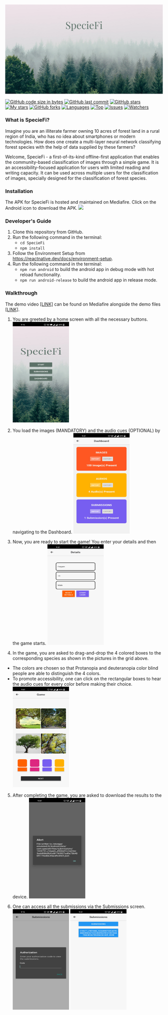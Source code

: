 ![](./speciefi.png)

[![GitHub code size in bytes](https://img.shields.io/github/languages/code-size/Forest-Economy-Alliance/SpecieFi?logo=github&style=for-the-badge)](https://github.com/Forest-Economy-Alliance/)
[![GitHub last commit](https://img.shields.io/github/last-commit/Forest-Economy-Alliance/SpecieFi?style=for-the-badge&logo=git)](https://github.com/Forest-Economy-Alliance/)
[![GitHub stars](https://img.shields.io/github/stars/Forest-Economy-Alliance/SpecieFi?style=for-the-badge)](https://github.com/Forest-Economy-Alliance/SpecieFi/stargazers)
[![My stars](https://img.shields.io/github/stars/Apurva-tech?affiliations=OWNER%2CCOLLABORATOR&style=for-the-badge&label=My%20stars)](https://github.com/Forest-Economy-Alliance/SpecieFi/stargazers)
[![GitHub forks](https://img.shields.io/github/forks/Forest-Economy-Alliance/SpecieFi?style=for-the-badge&logo=git)](https://github.com/Forest-Economy-Alliance/SpecieFi/network)
[![Languages](https://img.shields.io/github/languages/count/Forest-Economy-Alliance/SpecieFi?style=for-the-badge)](https://github.com/Forest-Economy-Alliance/SpecieFi)
[![Top](https://img.shields.io/github/languages/top/Forest-Economy-Alliance/SpecieFi?style=for-the-badge&label=Top%20Languages)](https://github.com/Forest-Economy-Alliance/SpecieFi)
[![Issues](https://img.shields.io/github/issues/Forest-Economy-Alliance/SpecieFi?style=for-the-badge&label=Issues)](https://github.com/Forest-Economy-Alliance/SpecieFi)
[![Watchers](https://img.shields.io/github/watchers/Forest-Economy-Alliance/SpecieFi?label=Watch&style=for-the-badge)](https://github.com/Forest-Economy-Alliance/SpecieFi/)

### What is SpecieFi?

Imagine you are an illiterate farmer owning 10 acres of forest land in a rural region of India, who has no idea about smartphones or modern technologies. How does one create a multi-layer neural network classifying forest species with the help of data supplied by these farmers?

Welcome, SpecieFi - a first-of-its-kind offline-first application that enables the community-based classification of images through a simple game. It is an accessibility-focused application for users with limited reading and writing capacity. It can be used across multiple users for the classification of images, specially designed for the classification of forest species.

### Installation

The APK for SpecieFi is hosted and maintained on Mediafire. Click on the Android icon to download the APK.
[![](https://img.shields.io/badge/Android-3DDC84?style=for-the-badge&logo=android&logoColor=white)](https://www.mediafire.com/file/ktbb0g2mdlhwq2l/SpecieFi.apk/file)

### Developer's Guide

1. Clone this repository from GitHub.
2. Run the following command in the terminal:
   - `cd SpecieFi`
   - `npm install`
3. Follow the Environment Setup from https://reactnative.dev/docs/environment-setup.
4. Run the following command in the terminal:
   - `npm run android` to build the android app in debug mode with hot reload functionality.
   - `npm run android-release` to build the android app in release mode.

### Walkthrough

The demo video [[LINK]](https://www.mediafire.com/file/8y55346me6dz2bk/SpecieFi_Demo.mp4/file) can be found on Mediafire alongside the demo files [[LINK]](https://www.mediafire.com/folder/a66a3ai7jaekw/demo-files).

1. You are greeted by a home screen with all the necessary buttons.
   <img src="assets/screenshots/home_screen.jpg" width="180" height="320">

2. You load the images (MANDATORY) and the audio cues (OPTIONAL) by navigating to the Dashboard.
   <img src="assets/screenshots/dashboard_screen.jpg" width="180" height="320">

3. Now, you are ready to start the game! You enter your details and then the game starts.
   <img src="assets/screenshots/details_screen.jpg" width="180" height="320">

4. In the game, you are asked to drag-and-drop the 4 colored boxes to the corresponding species as shown in the pictures in the grid above.

- The colors are chosen so that Protanopia and deuteranopia color blind people are able to distinguish the 4 colors.
- To promote accessibility, one can click on the rectangular boxes to hear the audio cues for every color before making their choice.
  <img src="assets/screenshots/game_screen.jpg" width="180" height="320">

5. After completing the game, you are asked to download the results to the device.
   <img src="assets/screenshots/export_screen.jpg" width="180" height="320">

6. One can access all the submissions via the Submissions screen.
   <img src="assets/screenshots/submissions_screen.jpg" width="180" height="320">
   <img src="assets/screenshots/submissions.jpg" width="180" height="320">
